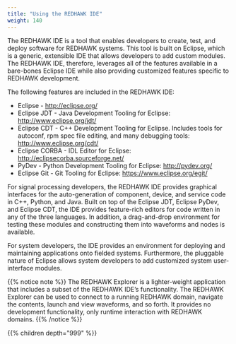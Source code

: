 ```yaml
---
title: "Using the REDHAWK IDE"
weight: 140
---
```


The REDHAWK IDE is a tool that enables developers to create, test, and deploy software for REDHAWK systems. This tool is built on Eclipse, which is a generic, extensible IDE that allows developers to add custom modules. The REDHAWK IDE, therefore, leverages all of the features available in a bare-bones Eclipse IDE while also providing customized features specific to REDHAWK development.

The following features are included in the REDHAWK IDE:

  - Eclipse - <http://eclipse.org/>
  - Eclipse JDT - Java Development Tooling for Eclipse: <http://www.eclipse.org/jdt/>
  - Eclipse CDT - C++ Development Tooling for Eclipse. Includes tools for autoconf, rpm spec file editing, and many debugging tools: <http://www.eclipse.org/cdt/>
  - Eclipse CORBA - IDL Editor for Eclipse: <http://eclipsecorba.sourceforge.net/>
  - PyDev - Python Development Tooling for Eclipse: <http://pydev.org/>
  - Eclipse Git - Git Tooling for Eclipse: <https://www.eclipse.org/egit/>

For signal processing developers, the REDHAWK IDE provides graphical interfaces for the auto-generation of component, device, and service code in C++, Python, and Java. Built on top of the Eclipse JDT, Eclipse PyDev, and Eclipse CDT, the IDE provides feature-rich editors for code written in any of the three languages. In addition, a drag-and-drop environment for testing these modules and constructing them into waveforms and nodes is available.

For system developers, the IDE provides an environment for deploying and maintaining applications onto fielded systems. Furthermore, the pluggable nature of Eclipse allows system developers to add customized system user-interface modules.

{{% notice note %}}
The REDHAWK Explorer is a lighter-weight application that includes a subset of the REDHAWK IDE’s functionality. The REDHAWK Explorer can be used to connect to a running REDHAWK domain, navigate the contents, launch and view waveforms, and so forth. It provides no development functionality, only runtime interaction with REDHAWK domains.
{{% /notice %}}

{{% children depth="999" %}}
